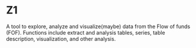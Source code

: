 # Z1
A tool to explore, analyze and visualize(maybe) data from the Flow of funds (FOF). Functions include extract and analysis  tables, series, table description, visualization, and other analysis.
